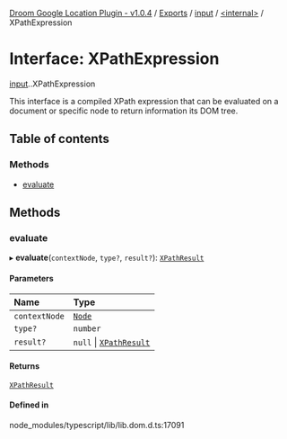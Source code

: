[Droom Google Location Plugin - v1.0.4](../README.md) / [Exports](../modules.md) / [input](../modules/input.md) / [<internal\>](../modules/input._internal_.md) / XPathExpression

# Interface: XPathExpression

[input](../modules/input.md).[<internal>](../modules/input._internal_.md).XPathExpression

This interface is a compiled XPath expression that can be evaluated on a document or specific node to return information its DOM tree.

## Table of contents

### Methods

- [evaluate](input._internal_.XPathExpression.md#evaluate)

## Methods

### evaluate

▸ **evaluate**(`contextNode`, `type?`, `result?`): [`XPathResult`](../modules/input._internal_.md#xpathresult)

#### Parameters

| Name | Type |
| :------ | :------ |
| `contextNode` | [`Node`](../modules/input._internal_.md#node) |
| `type?` | `number` |
| `result?` | ``null`` \| [`XPathResult`](../modules/input._internal_.md#xpathresult) |

#### Returns

[`XPathResult`](../modules/input._internal_.md#xpathresult)

#### Defined in

node_modules/typescript/lib/lib.dom.d.ts:17091

